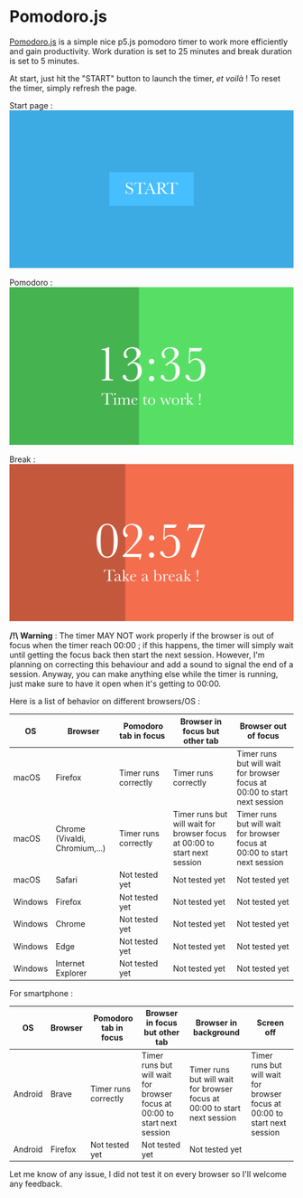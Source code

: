 # Pomodoro.js
[Pomodoro.js](https://thatisapseudo.github.io/pomodoro_timer/) is a simple nice p5.js pomodoro timer to work more efficiently and gain productivity. Work duration is set to 25 minutes and break duration is set to 5 minutes.

At start, just hit the "START" button to launch the timer, *et voilà* ! To reset the timer, simply refresh the page.

Start page :
![start page image](images/start.png)

Pomodoro :
![pomodoro image](images/pomodoro.png)

Break :
![break image](images/break.png)


**/!\ Warning** : The timer MAY NOT work properly if the browser is out of focus when the timer reach 00:00 ; if this happens, the timer will simply wait until getting the focus back then start the next session. However, I'm planning on correcting this behaviour and add a sound to signal the end of a session.
Anyway, you can make anything else while the timer is running, just make sure to have it open when it's getting to 00:00.

Here is a list of behavior on different browsers/OS :

| OS | Browser | Pomodoro tab in focus | Browser in focus but other tab | Browser out of focus |
|----|---------|-----------------------|--------------------------------|----------------------|
| macOS | Firefox | Timer runs correctly | Timer runs correctly | Timer runs but will wait for browser focus at 00:00 to start next session |
| macOS | Chrome (Vivaldi, Chromium,...) | Timer runs correctly | Timer runs but will wait for browser focus at 00:00 to start next session | Timer runs but will wait for browser focus at 00:00 to start next session |
| macOS | Safari | Not tested yet | Not tested yet | Not tested yet |
| Windows | Firefox | Not tested yet | Not tested yet | Not tested yet |
| Windows | Chrome | Not tested yet | Not tested yet | Not tested yet |
| Windows | Edge | Not tested yet | Not tested yet | Not tested yet |
| Windows | Internet Explorer | Not tested yet | Not tested yet | Not tested yet |

For smartphone :

| OS | Browser | Pomodoro tab in focus | Browser in focus but other tab | Browser in background | Screen off | 
|----|---------|-----------------------|--------------------------------|-----------------------|------------|
| Android | Brave | Timer runs correctly | Timer runs but will wait for browser focus at 00:00 to start next session | Timer runs but will wait for browser focus at 00:00 to start next session | Timer runs but will wait for browser focus at 00:00 to start next session |
| Android | Firefox | Not tested yet | Not tested yet | Not tested yet |

Let me know of any issue, I did not test it on every browser so I'll welcome any feedback.
